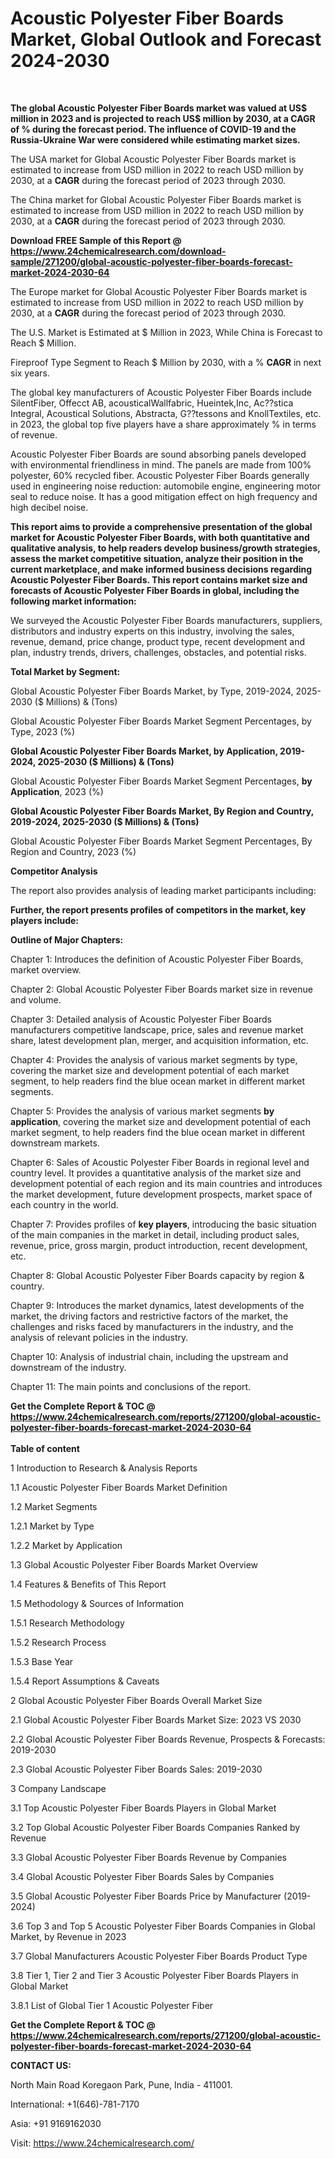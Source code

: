 <h1>Acoustic Polyester Fiber Boards Market, Global Outlook and Forecast 2024-2030</h1><br/><p><strong>The global Acoustic Polyester Fiber Boards market was valued at US$ million in 2023 and is projected to reach US$ million by 2030, at a <strong>CAGR</strong> of % during the forecast period. The influence of COVID-19 and the Russia-Ukraine War were considered while estimating market sizes.</strong></p><p>The USA market for Global Acoustic Polyester Fiber Boards market is estimated to increase from USD million in 2022 to reach USD million by 2030, at a <strong>CAGR</strong> during the forecast period of 2023 through 2030.</p><p>The China market for Global Acoustic Polyester Fiber Boards market is estimated to increase from USD million in 2022 to reach USD million by 2030, at a <strong>CAGR</strong> during the forecast period of 2023 through 2030.</p><div><b>Download FREE Sample of this Report @ <a href="https://www.24chemicalresearch.com/download-sample/271200/global-acoustic-polyester-fiber-boards-forecast-market-2024-2030-64">https://www.24chemicalresearch.com/download-sample/271200/global-acoustic-polyester-fiber-boards-forecast-market-2024-2030-64</a></b></div><p>The Europe market for Global Acoustic Polyester Fiber Boards market is estimated to increase from USD million in 2022 to reach USD million by 2030, at a <strong>CAGR</strong> during the forecast period of 2023 through 2030.</p><p>The U.S. Market is Estimated at $ Million in 2023, While China is Forecast to Reach $ Million.</p><p>Fireproof Type Segment to Reach $ Million by 2030, with a % <strong>CAGR</strong> in next six years.</p><p>The global key manufacturers of Acoustic Polyester Fiber Boards include SilentFiber, Offecct AB, acousticalWallfabric, Hueintek,Inc, Ac??stica Integral, Acoustical Solutions, Abstracta, G??tessons and KnollTextiles, etc. in 2023, the global top five players have a share approximately % in terms of revenue.</p><p>Acoustic Polyester Fiber Boards are sound absorbing panels developed with environmental friendliness in mind. The panels are made from 100% polyester, 60% recycled fiber. Acoustic Polyester Fiber Boards generally used in engineering noise reduction: automobile engine, engineering motor seal to reduce noise. It has a good mitigation effect on high frequency and high decibel noise.</p><p><strong>This report aims to provide a comprehensive presentation of the global market for Acoustic Polyester Fiber Boards, with both quantitative and qualitative analysis, to help readers develop business/growth strategies, assess the market competitive situation, analyze their position in the current marketplace, and make informed business decisions regarding Acoustic Polyester Fiber Boards. This report contains market size and forecasts of Acoustic Polyester Fiber Boards in global, including the following market information:</strong></p><p>We surveyed the Acoustic Polyester Fiber Boards manufacturers, suppliers, distributors and industry experts on this industry, involving the sales, revenue, demand, price change, product type, recent development and plan, industry trends, drivers, challenges, obstacles, and potential risks.</p><p><strong>Total Market by Segment:</strong></p><p>Global Acoustic Polyester Fiber Boards Market, by Type, 2019-2024, 2025-2030 ($ Millions) & (Tons)</p><p>Global Acoustic Polyester Fiber Boards Market Segment Percentages, by Type, 2023 (%)</p><p><strong>Global Acoustic Polyester Fiber Boards Market, <strong>by Application</strong>, 2019-2024, 2025-2030 ($ Millions) & (Tons)</strong></p><p>Global Acoustic Polyester Fiber Boards Market Segment Percentages, <strong>by Application</strong>, 2023 (%)</p><p><strong>Global Acoustic Polyester Fiber Boards Market, By Region and Country, 2019-2024, 2025-2030 ($ Millions) & (Tons)</strong></p><p>Global Acoustic Polyester Fiber Boards Market Segment Percentages, By Region and Country, 2023 (%)</p><p><strong>Competitor Analysis</strong></p><p>The report also provides analysis of leading market participants including:</p><p><strong>Further, the report presents profiles of competitors in the market, <strong>key players</strong> include:</strong></p><p><strong>Outline of Major Chapters:</strong></p><p>Chapter 1: Introduces the definition of Acoustic Polyester Fiber Boards, market overview.</p><p>Chapter 2: Global Acoustic Polyester Fiber Boards market size in revenue and volume.</p><p>Chapter 3: Detailed analysis of Acoustic Polyester Fiber Boards manufacturers competitive landscape, price, sales and revenue market share, latest development plan, merger, and acquisition information, etc.</p><p>Chapter 4: Provides the analysis of various market segments by type, covering the market size and development potential of each market segment, to help readers find the blue ocean market in different market segments.</p><p>Chapter 5: Provides the analysis of various market segments <strong>by application</strong>, covering the market size and development potential of each market segment, to help readers find the blue ocean market in different downstream markets.</p><p>Chapter 6: Sales of Acoustic Polyester Fiber Boards in regional level and country level. It provides a quantitative analysis of the market size and development potential of each region and its main countries and introduces the market development, future development prospects, market space of each country in the world.</p><p>Chapter 7: Provides profiles of <strong>key players</strong>, introducing the basic situation of the main companies in the market in detail, including product sales, revenue, price, gross margin, product introduction, recent development, etc.</p><p>Chapter 8: Global Acoustic Polyester Fiber Boards capacity by region & country.</p><p>Chapter 9: Introduces the market dynamics, latest developments of the market, the driving factors and restrictive factors of the market, the challenges and risks faced by manufacturers in the industry, and the analysis of relevant policies in the industry.</p><p>Chapter 10: Analysis of industrial chain, including the upstream and downstream of the industry.</p><p>Chapter 11: The main points and conclusions of the report.</p><div><b>Get the Complete Report & TOC @ <a href="https://www.24chemicalresearch.com/reports/271200/global-acoustic-polyester-fiber-boards-forecast-market-2024-2030-64">https://www.24chemicalresearch.com/reports/271200/global-acoustic-polyester-fiber-boards-forecast-market-2024-2030-64</a></b></div><br><b>Table of content</b><p>1 Introduction to Research & Analysis Reports<br />
 
  1.1 Acoustic Polyester Fiber Boards Market Definition<br />
 
  1.2 Market Segments<br />
 
  1.2.1 Market by Type<br />
 
  1.2.2 Market by Application<br />
 
  1.3 Global Acoustic Polyester Fiber Boards Market Overview<br />
 
  1.4 Features & Benefits of This Report<br />
 
  1.5 Methodology & Sources of Information<br />
 
  1.5.1 Research Methodology<br />
 
  1.5.2 Research Process<br />
 
  1.5.3 Base Year<br />
 
  1.5.4 Report Assumptions & Caveats<br />
 
 2 Global Acoustic Polyester Fiber Boards Overall Market Size<br />
 
  2.1 Global Acoustic Polyester Fiber Boards Market Size: 2023 VS 2030<br />
 
  2.2 Global Acoustic Polyester Fiber Boards Revenue, Prospects & Forecasts: 2019-2030<br />
 
  2.3 Global Acoustic Polyester Fiber Boards Sales: 2019-2030<br />
 
 3 Company Landscape<br />
 
  3.1 Top Acoustic Polyester Fiber Boards Players in Global Market<br />
 
  3.2 Top Global Acoustic Polyester Fiber Boards Companies Ranked by Revenue<br />
 
  3.3 Global Acoustic Polyester Fiber Boards Revenue by Companies<br />
 
  3.4 Global Acoustic Polyester Fiber Boards Sales by Companies<br />
 
  3.5 Global Acoustic Polyester Fiber Boards Price by Manufacturer (2019-2024)<br />
 
  3.6 Top 3 and Top 5 Acoustic Polyester Fiber Boards Companies in Global Market, by Revenue in 2023<br />
 
  3.7 Global Manufacturers Acoustic Polyester Fiber Boards Product Type<br />
 
  3.8 Tier 1, Tier 2 and Tier 3 Acoustic Polyester Fiber Boards Players in Global Market<br />
 
  3.8.1 List of Global Tier 1 Acoustic Polyester Fiber<br><div><b>Get the Complete Report & TOC @ <a href="https://www.24chemicalresearch.com/reports/271200/global-acoustic-polyester-fiber-boards-forecast-market-2024-2030-64">https://www.24chemicalresearch.com/reports/271200/global-acoustic-polyester-fiber-boards-forecast-market-2024-2030-64</a></b></div></p>
 
 <b>CONTACT US:</b><br>
 
 North Main Road Koregaon Park, Pune, India - 411001.<br/>
 
 International: +1(646)-781-7170<br/>
 
 Asia: +91 9169162030<br/>
 
 Visit: <a href="https://www.24chemicalresearch.com/">https://www.24chemicalresearch.com/</a>
 
 <br>